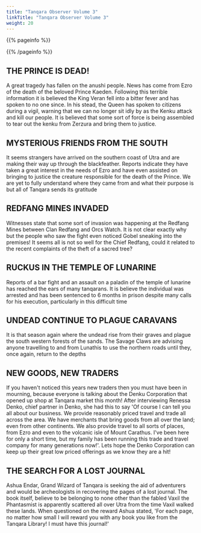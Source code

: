 ```yaml
---
title: "Tanqara Observer Volume 3"
linkTitle: "Tanqara Observer Volume 3"
weight: 20
---
```


{{% pageinfo %}}

{{% /pageinfo %}}

THE PRINCE IS DEAD!
-------------------

A great tragedy has fallen on the anushi people. News has come from Ezro of the death of the beloved Prince Kaeden. Following this terrible information it is believed the King Veran fell into a bitter fever and has spoken to no one since. In his stead, the Queen has spoken to citizens during a vigil, warning that we can no longer sit idly by as the Kenku attack and kill our people. It is believed that some sort of force is being assembled to tear out the kenku from Zerzura and bring them to justice.

MYSTERIOUS FRIENDS FROM THE SOUTH
---------------------------------

It seems strangers have arrived on the southern coast of Utra and are making their way up through the blackfeather. Reports indicate they have taken a great interest in the needs of Ezro and have even assisted on bringing to justice the creature responsible for the death of the Prince. We are yet to fully understand where they came from and what their purpose is but all of Tanqara sends its gratitude

REDFANG MINES INVADED
----------------------

Witnesses state that some sort of invasion was happening at the Redfang Mines between Clan Redfang and Orcs Watch.  It is not clear exactly why but the people who saw the fight even noticed Gobel sneaking into the premises! It seems all is not so well for the Chief Redfang, could it related to the recent complaints of the theft of a sacred tree?

RUCKUS IN THE TEMPLE OF LUNARINE
--------------------------------

Reports of a bar fight and an assault on a paladin of the temple of lunarine has reached the ears of many tanqarans. It is believe the individual was arrested and has been sentenced to 6 months in prison despite many calls for his execution, particularly in this difficult time

UNDEAD CONTINUE TO PLAGUE CARAVANS
---------------------------------

It is that season again where the undead rise from their graves and plague the south western forests of the sands. The Savage Claws are advising anyone travelling to and from Lunathis to use the northern roads until they, once again, return to the depths

NEW GOODS, NEW TRADERS
----------------------

If you haven't noticed this years new traders then you must have been in mourning, because everyone is talking about the Denku Corporation that opened up shop at Tanqara market this month! After interviewing Renessa Denko, chief partner in Denko, she had this to say 'Of course I can tell you all about our business. We provide reasonably priced travel and trade all across the area. We have merchants that bring goods from all over the land; even from other continents. We also provide travel to all sorts of places, from Ezro and even to the volcanic isle of Mount Carathus. I've been here for only a short time, but my family has been running this trade and travel company for many generations now!'. Lets hope the Denko Corporation can keep up their great low priced offerings as we know they are a hit!

THE SEARCH FOR A LOST JOURNAL
-----------------------------

Ashua Endar, Grand Wizard of Tanqara is seeking the aid of adventurers and would be archeologists in recovering the pages of a lost journal. The book itself, believe to be belonging to none other than the fabled Vaxil the Phantasmist is apparently scattered all over Utra from the time Vaxil walked these lands. When questioned on the reward Ashua stated, 'For each page, no matter how small I will reward you with any book you like from the Tanqara Library! I must have this journal!'
